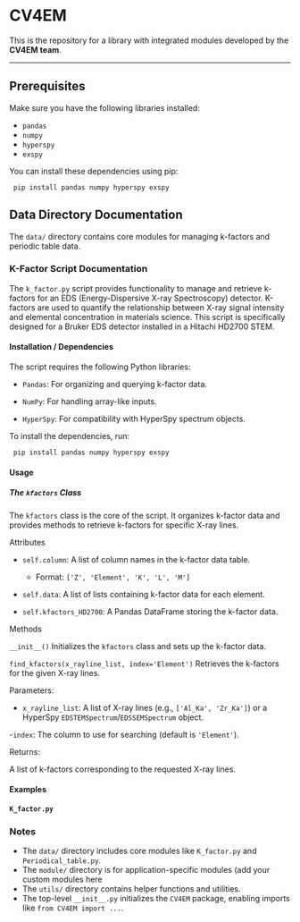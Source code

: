 # CV4EM

This is the repository for a library with integrated modules developed by the **CV4EM team**.

---

## Prerequisites

Make sure you have the following libraries installed:

- `pandas`
- `numpy`
- `hyperspy`
- `exspy`

You can install these dependencies using pip:

```
 pip install pandas numpy hyperspy exspy

```

##  Data Directory Documentation

The `data/` directory contains core modules for managing k-factors and periodic table data.

### K-Factor Script Documentation 
The `k_factor.py` script provides functionality to manage and retrieve k-factors for an EDS (Energy-Dispersive X-ray Spectroscopy) detector. K-factors are used to quantify the relationship between X-ray signal intensity and elemental concentration in materials science. This script is specifically designed for a Bruker EDS detector installed in a Hitachi HD2700 STEM.

#### Installation / Dependencies 

The script requires the following Python libraries:

- `Pandas`: For organizing and querying k-factor data.

- `NumPy`: For handling array-like inputs.

- `HyperSpy`: For compatibility with HyperSpy spectrum objects.

To install the dependencies, run:

```
 pip install pandas numpy hyperspy exspy

```

#### Usage
##### The `kfactors` Class
The `kfactors` class is the core of the script. It organizes k-factor data and provides methods to retrieve k-factors for specific X-ray lines.

Attributes
- `self.column`: A list of column names in the k-factor data table.

    - Format: `['Z', 'Element', 'K', 'L', 'M']`

- `self.data`: A list of lists containing k-factor data for each element.

- `self.kfactors_HD2700`: A Pandas DataFrame storing the k-factor data.

Methods

`__init__()`
Initializes the `kfactors` class and sets up the k-factor data.

`find_kfactors(x_rayline_list, index='Element')`
Retrieves the k-factors for the given X-ray lines.

Parameters:

- `x_rayline_list`: A list of X-ray lines (e.g., `['Al_Ka', 'Zr_Ka']`) or a HyperSpy `EDSTEMSpectrum`/`EDSSEMSpectrum` object.

-`index`: The column to use for searching (default is `'Element'`).

Returns:

A list of k-factors corresponding to the requested X-ray lines.

#### Examples 


#### **`K_factor.py`**



### Notes

- The `data/` directory includes core modules like `K_factor.py` and `Periodical_table.py`.
- The `module/` directory is for application-specific modules (add your custom modules here
- The `utils/` directory contains helper functions and utilities.
- The top-level `__init__.py` initializes the `CV4EM` package, enabling imports like `from CV4EM import ...`.





